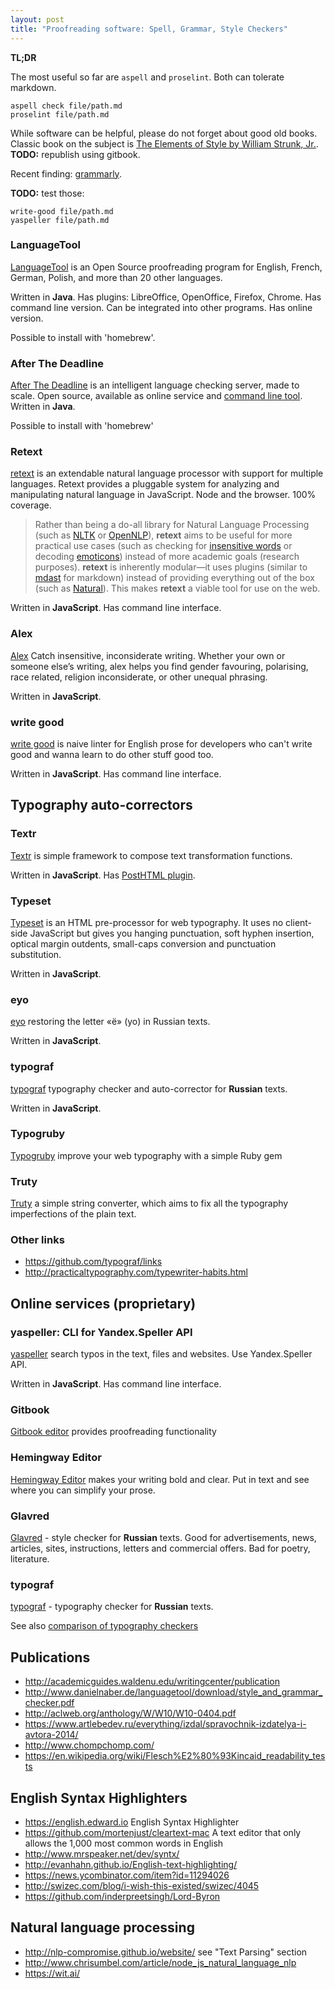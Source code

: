 ```yaml
---
layout: post
title: "Proofreading software: Spell, Grammar, Style Checkers"
---
```


**TL;DR**

The most useful so far are `aspell` and `proselint`. Both can tolerate markdown.

```
aspell check file/path.md
proselint file/path.md
```

While software can be helpful, please do not forget about good old books. Classic book on the subject is [The Elements of Style by William Strunk, Jr.](https://www.gutenberg.org/files/37134/37134-h/37134-h.htm). **TODO:** republish using gitbook.

Recent finding: [grammarly](https://app.grammarly.com/).


**TODO:** test those:

```
write-good file/path.md
yaspeller file/path.md
```

### LanguageTool

[LanguageTool](https://languagetool.org/) is an Open Source proof­reading program for English, French, German, Polish, and more than 20 other languages.

Written in **Java**. Has plugins: LibreOffice, OpenOffice, Firefox, Chrome. Has command line version. Can be integrated into other programs. Has online version.

Possible to install with 'homebrew'.

### After The Deadline

[After The Deadline](http://open.afterthedeadline.com/) is an intelligent language checking server, made to scale. Open source, available as online service and [command line tool](https://github.com/lpenz/atdtool). Written in **Java**.

Possible to install with 'homebrew'

### Retext

[retext](https://github.com/wooorm/retext) is an extendable natural language processor with support for multiple languages. Retext provides a pluggable system for analyzing and manipulating natural language in JavaScript. Node and the browser. 100% coverage.

> Rather than being a do-all library for Natural Language Processing (such as
> [NLTK](http://www.nltk.org) or [OpenNLP](https://opennlp.apache.org)),
> **retext** aims to be useful for more practical use cases (such as checking
> for [insensitive words](https://github.com/wooorm/alex) or decoding
> [emoticons](https://github.com/wooorm/retext-emoji)) instead of more academic
> goals (research purposes).
> **retext** is inherently modular—it uses plugins (similar to
> [mdast](https://github.com/wooorm/mdast/) for markdown) instead of providing
> everything out of the box (such as
> [Natural](https://github.com/NaturalNode/natural)). This makes **retext** a
> viable tool for use on the web.

Written in **JavaScript**. Has command line interface.

### Alex

[Alex](http://alexjs.com/) Catch insensitive, inconsiderate writing.
Whether your own or someone else’s writing, alex helps you find gender favouring, polarising, race related, religion inconsiderate, or other unequal phrasing.

Written in **JavaScript**.

### write good

[write good](https://github.com/btford/write-good) is naive linter for English prose for developers who can't write good and wanna learn to do other stuff good too.

Written in **JavaScript**. Has command line interface.

## Typography auto-correctors

### Textr

[Textr](https://github.com/A/textr) is simple framework to compose text transformation functions.

Written in **JavaScript**. Has [PostHTML plugin](https://www.npmjs.com/package/posthtml-textr).

### Typeset

[Typeset](https://github.com/davidmerfield/typeset) is an HTML pre-proces­sor for web ty­pog­ra­phy. It uses no client-side JavaScript but gives you hang­ing punc­tu­a­tion, soft hy­phen in­ser­tion, op­ti­cal mar­gin out­dents, small-caps con­ver­sion and punctuation substitution.

Written in **JavaScript**.

### eyo

[eyo](https://github.com/hcodes/eyo) restoring the letter «ё» (yo) in Russian texts.

Written in **JavaScript**.

### typograf

[typograf](https://github.com/typograf/) typography checker and auto-corrector for **Russian** texts.

Written in **JavaScript**.

### Typogruby

[Typogruby](http://avdgaag.github.io/typogruby/) improve your web typography with a simple Ruby gem

### Truty

[Truty](https://github.com/mkj-is/Truty) a simple string converter, which aims to fix all the typography imperfections of the plain text.

### Other links

- https://github.com/typograf/links
- http://practicaltypography.com/typewriter-habits.html

## Online services (proprietary)

### yaspeller: CLI for Yandex.Speller API

[yaspeller](https://github.com/hcodes/yaspeller) search typos in the text, files and websites. Use Yandex.Speller API.

Written in **JavaScript**. Has command line interface.

### Gitbook

[Gitbook editor](https://www.gitbook.com/editor) provides proofreading functionality

### Hemingway Editor

[Hemingway Editor](http://www.hemingwayapp.com/) makes your writing bold and clear. Put in text and see where you can simplify your prose.

### Glavred

[Glavred](https://glvrd.ru/) - style checker for **Russian** texts. Good for advertisements, news, articles, sites, instructions, letters and commercial offers. Bad for poetry, literature.

### typograf

[typograf](http://www.typograf.ru/) - typography checker for **Russian** texts.

See also [comparison of typography checkers](http://www.typograf.ru/flog/)

## Publications

- http://academicguides.waldenu.edu/writingcenter/publication
- http://www.danielnaber.de/languagetool/download/style_and_grammar_checker.pdf
- http://aclweb.org/anthology/W/W10/W10-0404.pdf
- https://www.artlebedev.ru/everything/izdal/spravochnik-izdatelya-i-avtora-2014/
- http://www.chompchomp.com/
- https://en.wikipedia.org/wiki/Flesch%E2%80%93Kincaid_readability_tests

## English Syntax Highlighters

- https://english.edward.io English Syntax Highlighter
- https://github.com/mortenjust/cleartext-mac A text editor that only allows the 1,000 most common words in English
- http://www.mrspeaker.net/dev/syntx/
- http://evanhahn.github.io/English-text-highlighting/
- https://news.ycombinator.com/item?id=11294026
- http://swizec.com/blog/i-wish-this-existed/swizec/4045
- https://github.com/inderpreetsingh/Lord-Byron

## Natural language processing

- http://nlp-compromise.github.io/website/ see "Text Parsing" section
- http://www.chrisumbel.com/article/node_js_natural_language_nlp
- https://wit.ai/

